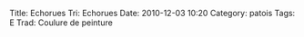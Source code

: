 Title: Echorues
Tri: Echorues
Date: 2010-12-03 10:20
Category: patois
Tags: E
Trad: Coulure de peinture
